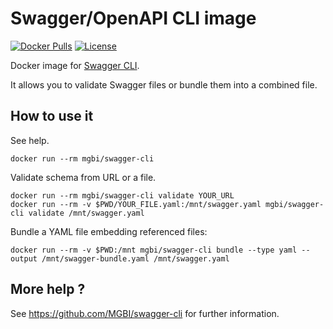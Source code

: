 # Swagger/OpenAPI CLI image

[![Docker Pulls](https://img.shields.io/docker/pulls/mgbi/docker-swagger-cli.svg?maxAge=8600)][hub]
[![License](https://img.shields.io/github/license/mgbi/docker-swagger-cli.svg?maxAge=8600)]()

[hub]: https://hub.docker.com/r/mgbi/swagger-cli/

Docker image for [Swagger CLI](https://github.com/APIDevTools/swagger-cli).

It allows you to validate Swagger files or bundle them into a combined file.

## How to use it

See help.
```shell script
docker run --rm mgbi/swagger-cli
```

Validate schema from URL or a file.
```shell script
docker run --rm mgbi/swagger-cli validate YOUR_URL
docker run --rm -v $PWD/YOUR_FILE.yaml:/mnt/swagger.yaml mgbi/swagger-cli validate /mnt/swagger.yaml
```

Bundle a YAML file embedding referenced files:
```shell script
docker run --rm -v $PWD:/mnt mgbi/swagger-cli bundle --type yaml --output /mnt/swagger-bundle.yaml /mnt/swagger.yaml
```

## More help ?

See https://github.com/MGBI/swagger-cli for further information.
